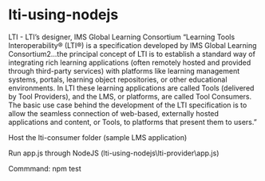 # lti-using-nodejs

LTI - LTI’s designer, IMS Global Learning Consortium
“Learning Tools Interoperability® (LTI®) is a specification developed by IMS Global Learning Consortium2...the principal concept of LTI is to establish a standard way of integrating rich learning applications (often remotely hosted and provided through third-party services) with platforms like learning management systems, portals, learning object repositories, or other educational environments. In LTI these learning applications are called Tools (delivered by Tool Providers), and the LMS, or platforms, are called Tool Consumers. The basic use case behind the development of the LTI specification is to allow the seamless connection of web-based, externally hosted applications and content, or Tools, to platforms that present them to users.”

Host the lti-consumer folder (sample LMS application)

Run app.js through NodeJS (lti-using-nodejs\lti-provider\app.js)

Commmand: npm test
